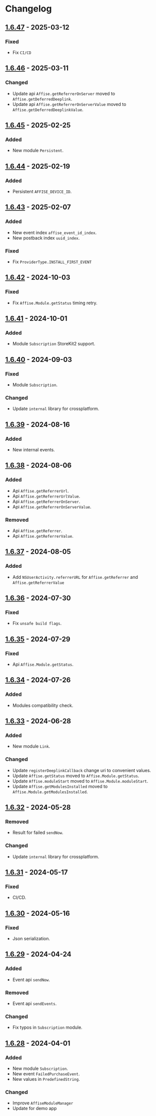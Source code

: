 # Changelog

## [1.6.47] - 2025-03-12

### Fixed

- Fix `CI/CD`

## [1.6.46] - 2025-03-11

### Changed

- Update api `Affise.getReferrerOnServer` moved to `Affise.getDeferredDeeplink`.
- Update api `Affise.getReferrerOnServerValue` moved to `Affise.getDeferredDeeplinkValue`.

## [1.6.45] - 2025-02-25

### Added

- New module `Persistent`.
  
## [1.6.44] - 2025-02-19

### Added

- Persistent `AFFISE_DEVICE_ID`.

## [1.6.43] - 2025-02-07

### Added

- New event index `affise_event_id_index`.
- New postback index `uuid_index`.

### Fixed

- Fix `ProviderType.INSTALL_FIRST_EVENT`

## [1.6.42] - 2024-10-03

### Fixed

- Fix `Affise.Module.getStatus` timing retry.

## [1.6.41] - 2024-10-01

### Added

- Module `Subscription` StoreKit2 support.

## [1.6.40] - 2024-09-03

### Fixed

- Module `Subscription`.

### Changed

- Update `internal` library for crossplatform.

## [1.6.39] - 2024-08-16

### Added

- New internal events.

## [1.6.38] - 2024-08-06

### Added

- Api `Affise.getReferrerUrl`.
- Api `Affise.getReferrerUrlValue`.
- Api `Affise.getReferrerOnServer`.
- Api `Affise.getReferrerOnServerValue`.

### Removed

- Api `Affise.getReferrer`.
- Api `Affise.getReferrerValue`.

## [1.6.37] - 2024-08-05

### Added

- Add `NSUserActivity.referrerURL` for `Affise.getReferrer` and `Affise.getReferrerValue`

## [1.6.36] - 2024-07-30

### Fixed

- Fix `unsafe build flags`.

## [1.6.35] - 2024-07-29

### Fixed

- Api `Affise.Module.getStatus`.

## [1.6.34] - 2024-07-26

### Added

- Modules compatibility check.

## [1.6.33] - 2024-06-28

### Added

- New module `Link`.

### Changed

- Update `registerDeeplinkCallback` change uri to convenient values.
- Update `Affise.getStatus` moved to `Affise.Module.getStatus`.
- Update `Affise.moduleStart` moved to `Affise.Module.moduleStart`.
- Update `Affise.getModulesInstalled` moved to `Affise.Module.getModulesInstalled`.

## [1.6.32] - 2024-05-28

### Removed

- Result for failed `sendNow`.

### Changed

- Update `internal` library for crossplatform.
  
## [1.6.31] - 2024-05-17

### Fixed

- CI/CD.

## [1.6.30] - 2024-05-16

### Fixed

- Json serialization.

## [1.6.29] - 2024-04-24

### Added

- Event api `sendNow`.

### Removed

- Event api `sendEvents`.

### Changed

- Fix typos in `Subscription` module.

## [1.6.28] - 2024-04-01

### Added

- New module `Subscription`.
- New event `FailedPurchaseEvent`.
- New values in `PredefinedString`.

### Changed

- Improve `AffiseModuleManager`
- Update for demo app
  
[1.6.47]: https://github.com/affise/sdk-ios/compare/1.6.46...1.6.47
[1.6.46]: https://github.com/affise/sdk-ios/compare/1.6.45...1.6.46
[1.6.45]: https://github.com/affise/sdk-ios/compare/1.6.44...1.6.45
[1.6.44]: https://github.com/affise/sdk-ios/compare/1.6.43...1.6.44
[1.6.43]: https://github.com/affise/sdk-ios/compare/1.6.42...1.6.43
[1.6.42]: https://github.com/affise/sdk-ios/compare/1.6.41...1.6.42
[1.6.41]: https://github.com/affise/sdk-ios/compare/1.6.40...1.6.41
[1.6.40]: https://github.com/affise/sdk-ios/compare/1.6.39...1.6.40
[1.6.39]: https://github.com/affise/sdk-ios/compare/1.6.38...1.6.39
[1.6.38]: https://github.com/affise/sdk-ios/compare/1.6.37...1.6.38
[1.6.37]: https://github.com/affise/sdk-ios/compare/1.6.36...1.6.37
[1.6.36]: https://github.com/affise/sdk-ios/compare/1.6.35...1.6.36
[1.6.35]: https://github.com/affise/sdk-ios/compare/1.6.34...1.6.35
[1.6.34]: https://github.com/affise/sdk-ios/compare/1.6.33...1.6.34
[1.6.33]: https://github.com/affise/sdk-ios/compare/1.6.32...1.6.33
[1.6.32]: https://github.com/affise/sdk-ios/compare/1.6.31...1.6.32
[1.6.31]: https://github.com/affise/sdk-ios/compare/1.6.30...1.6.31
[1.6.30]: https://github.com/affise/sdk-ios/compare/1.6.29...1.6.30
[1.6.29]: https://github.com/affise/sdk-ios/compare/1.6.28...1.6.29
[1.6.28]: https://github.com/affise/sdk-ios/compare/1.6.27...1.6.28
